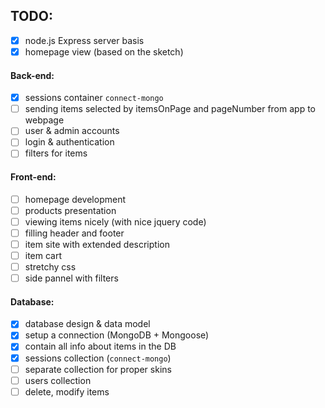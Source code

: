 ## TODO:

- [x] node.js Express server basis
- [x] homepage view (based on the sketch)

#### Back-end:
- [x] sessions container `connect-mongo`
- [ ] sending items selected by itemsOnPage and pageNumber from app to webpage
- [ ] user & admin accounts
- [ ] login & authentication
- [ ] filters for items

#### Front-end:
- [ ] homepage development
- [ ] products presentation
- [ ] viewing items nicely (with nice jquery code)
- [ ] filling header and footer
- [ ] item site with extended description
- [ ] item cart
- [ ] stretchy css
- [ ] side pannel with filters

#### Database:
- [x] database design & data model
- [x] setup a connection (MongoDB + Mongoose)
- [x] contain all info about items in the DB
- [x] sessions collection (`connect-mongo`)
- [ ] separate collection for proper skins
- [ ] users collection
- [ ] delete, modify items
